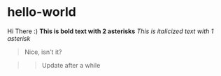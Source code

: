 # hello-world
Hi There :)
**This is bold text with 2 asterisks**
*This is italicized text with 1 asterisk*
> Nice, isn't it?

>> Update after a while
